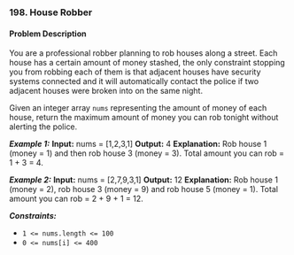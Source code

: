 ### 198. House Robber

#### Problem Description

You are a professional robber planning to rob houses along a street. Each house has a certain amount of money stashed, the only constraint stopping you from robbing each of them is that adjacent houses have security systems connected and it will automatically contact the police if two adjacent houses were broken into on the same night.

Given an integer array `nums` representing the amount of money of each house, return the maximum amount of money you can rob tonight without alerting the police.

***Example 1:*** 
**Input:**  nums = [1,2,3,1]
**Output:**  4
**Explanation:** Rob house 1 (money = 1) and then rob house 3 (money = 3).
Total amount you can rob = 1 + 3 = 4.

***Example 2:*** 
**Input:**  nums = [2,7,9,3,1]
**Output:**  12
**Explanation:** Rob house 1 (money = 2), rob house 3 (money = 9) and rob house 5 (money = 1).
Total amount you can rob = 2 + 9 + 1 = 12.
 
***Constraints:*** 
- `1 <= nums.length <= 100`
- `0 <= nums[i] <= 400`